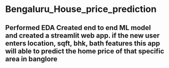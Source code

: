 # Bengaluru_House_price_prediction
## Performed EDA Created end to end ML model and created a streamlit web app. if the new user enters location, sqft, bhk, bath features this app will able to predict the home price of that specific area in banglore
